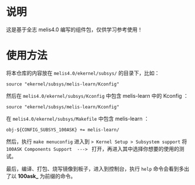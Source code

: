 # 说明

这是基于全志 melis4.0 编写的组件包，仅供学习参考使用！

# 使用方法

将本仓库的内容放在 `melis4.0/ekernel/subsys/` 的目录下，比如：

```shell
source "ekernel/subsys/melis-learn/Kconfig"
```

然后在 `melis4.0/ekernel/subsys/Kconfig` 中包含 melis-learn 中的 Kconfig ：

```shell
source "ekernel/subsys/melis-learn/Kconfig"
```

在 `melis4.0/ekernel/subsys/Makefile` 中包含 melis-learn ：

```shell
obj-${CONFIG_SUBSYS_100ASK} += melis-learn/
```

然后，执行 `make menuconfig` 进入到 `> Kernel Setup > Subsystem support` 将 `100ASK Components Support  ---> ` 打开，再进入其中选择你想要的使用的测试。

最后，编译、打包、烧写镜像到板子，进入到控制台，执行 `help` 命令会看到多出了以 **100ask_** 为前缀的命令。